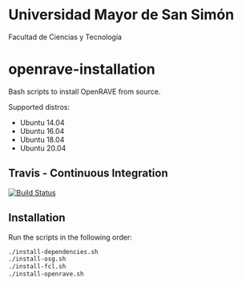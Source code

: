 # Universidad Mayor de San Simón 
Facultad de Ciencias y Tecnología

# openrave-installation

Bash scripts to install OpenRAVE from source. 

Supported distros:
* Ubuntu 14.04
* Ubuntu 16.04
* Ubuntu 18.04
* Ubuntu 20.04

## Travis - Continuous Integration

[![Build Status](https://travis-ci.org/crigroup/openrave-installation.svg?branch=master)](https://travis-ci.org/crigroup/openrave-installation)


## Installation
Run the scripts in the following order:
```bash
./install-dependencies.sh
./install-osg.sh
./install-fcl.sh
./install-openrave.sh
```
